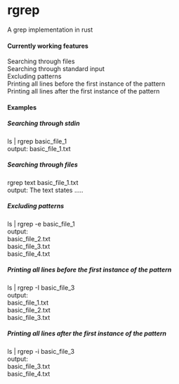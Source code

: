 # rgrep  
A grep implementation in rust  
  
#### Currently working features  
Searching through files  
Searching through standard input  
Excluding patterns  
Printing all lines before the first instance of the pattern  
Printing all lines after the first instance of the pattern  
#### Examples  
##### Searching through stdin  
ls | rgrep basic_file_1  
output: basic_file_1.txt  
  
##### Searching through files  
rgrep text basic_file_1.txt  
output: The text states .....  
  
##### Excluding patterns  
ls | rgrep -e basic_file_1  
output:  
basic_file_2.txt  
basic_file_3.txt  
basic_file_4.txt  
##### Printing all lines before the first instance of the pattern  
ls | rgrep -I basic_file_3  
output:  
basic_file_1.txt  
basic_file_2.txt  
basic_file_3.txt  
##### Printing all lines after the first instance of the pattern  
ls | rgrep -i basic_file_3  
output:  
basic_file_3.txt  
basic_file_4.txt  